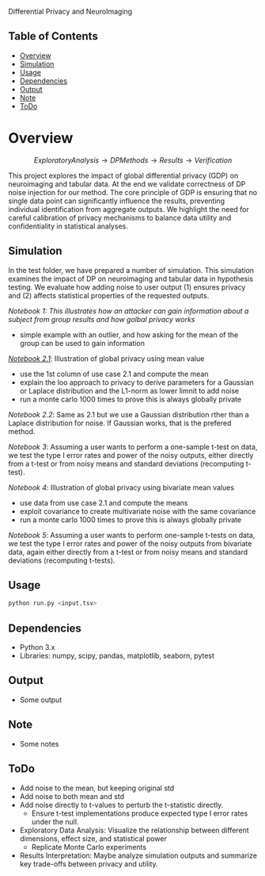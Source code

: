 Differential Privacy and NeuroImaging

## Table of Contents
- [Overview](#overview)
- [Simulation](#simulations)
- [Usage](#usage)
- [Dependencies](#dependencies)
- [Output](#output)
- [Note](#note)
- [ToDo](#todo)

# Overview
$$Exploratory Analysis → DP Methods → Results → Verification$$

This project explores the impact of global differential privacy (GDP) on neuroimaging and tabular data. At the end we validate correctness of DP noise injection for our method. The core principle of GDP is ensuring that no single data point can significantly influence the results, preventing individual identification from aggregate outputs. We highlight the need for careful calibration of privacy mechanisms to balance data utility and confidentiality in statistical analyses.

## Simulation
In the test folder, we have prepared a number of simulation. This simulation examines the impact of DP on neuroimaging and tabular data in hypothesis testing. We evaluate how adding noise to user output (1) ensures privacy and (2) affects statistical properties of the requested outputs.

*Notebook 1: This illustrates how an attacker can gain information about a subject from group results and how golbal privacy works*  
- simple example with an outlier, and how asking for the mean of the group can be used to gain information

*[Notebook 2.1](https://github.com/SIESTA-eu/wp15/blob/dev-code-under-loo-privacy/infrastructure/privacy_dev/notebook_2.ipynb)*: Illustration of global privacy using mean value
- use the 1st column of use case 2.1 and compute the mean
- explain the loo approach to privacy to derive parameters for a Gaussian or Laplace distribution and the L1-norm as lower limnit to add noise
- run a monte carlo 1000 times to prove this is always globally private

*Notebook 2.2*: Same as 2.1 but we use a Gaussian distribution rther than a Laplace distribution for noise. If Gaussian works, that is the prefered method.

*Notebook 3*: Assuming a user wants to perform a one-sample t-test on data, we test the type I error rates and power of the noisy outputs, either directly from a t-test or from noisy means and standard deviations (recomputing t-test).

*Notebook 4*: Illustration of global privacy using bivariate mean values
- use data from use case 2.1 and compute the means
- exploit covariance to create multivariate noise with the same covariance
- run a monte carlo 1000 times to prove this is always globally private

*Notebook 5*: Assuming a user wants to perform one-sample t-tests on data, we test the type I error rates and power of the noisy outputs from bivariate data, again either directly from a t-test or from noisy means and standard deviations (recomputing t-tests).


## Usage

```bash
python run.py <input.tsv>
```
## Dependencies
- Python 3.x
- Libraries: numpy, scipy, pandas, matplotlib, seaborn, pytest

## Output
- Some output
 
## Note
 - Some notes
## ToDo
- Add noise to the mean, but keeping original std
- Add noise to both mean and std
- Add noise directly to t-values to perturb the t-statistic directly.
	- Ensure t-test implementations produce expected type I error rates under the null.
- Exploratory Data Analysis: Visualize the relationship between different dimensions, effect size, and statistical power
	- Replicate Monte Carlo experiments
- Results Interpretation: Maybe analyze simulation outputs and summarize key trade-offs between privacy and utility.
